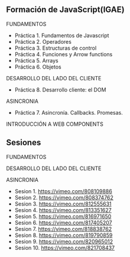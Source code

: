 ## Formación de JavaScript(IGAE)

FUNDAMENTOS

* Práctica 1. Fundamentos de Javascript
* Práctica 2. Operadores
* Práctica 3. Estructuras de control
* Práctica 4. Funciones y Arrow functions
* Práctica 5. Arrays
* Práctica 6. Objetos

DESARROLLO DEL LADO DEL CLIENTE

* Práctica 8. Desarrollo cliente: el DOM

ASINCRONIA

* Práctica 7. Asincronía. Callbacks. Promesas. 

INTRODUCCIÓN A WEB COMPONENTS

## Sesiones

FUNDAMENTOS

DESARROLLO DEL LADO DEL CLIENTE

ASINCRONIA

* Sesion 1. https://vimeo.com/808109886
* Sesion 2. https://vimeo.com/808374762
* Sesion 3. https://vimeo.com/812555631
* Sesion 4. https://vimeo.com/813351627
* Sesion 5. https://vimeo.com/816971650
* Sesion 6. https://vimeo.com/817405207
* Sesion 7. https://vimeo.com/818838762
* Sesion 8. https://vimeo.com/819790859
* Sesion 9. https://vimeo.com/820965012
* Sesion 10. https://vimeo.com/821708437
